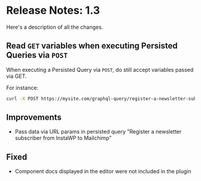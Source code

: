# Release Notes: 1.3

Here's a description of all the changes.

## Read `GET` variables when executing Persisted Queries via `POST`

When executing a Persisted Query via `POST`, do still accept variables passed via GET.

For instance:

```bash
curl -X POST https://mysite.com/graphql-query/register-a-newsletter-subscriber-from-instawp-to-mailchimp/?mailchimpDataCenterCode=us1&mailchimpAudienceID=88888888
```

## Improvements

- Pass data via URL params in persisted query "Register a newsletter subscriber from InstaWP to Mailchimp"

## Fixed

- Component docs displayed in the editor were not included in the plugin
